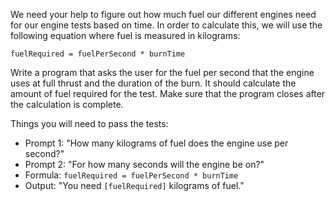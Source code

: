We need your help to figure out how much fuel our different engines need for our engine tests based on time. 
In order to calculate this, we will use the following equation where fuel is measured in kilograms:

`fuelRequired = fuelPerSecond * burnTime`

Write a program that asks the user for the fuel per second that the engine uses at full thrust and the duration of the burn. 
It should calculate the amount of fuel required for the test. 
Make sure that the program closes after the calculation is complete.

Things you will need to pass the tests:

- Prompt 1: "How many kilograms of fuel does the engine use per second?"
- Prompt 2: "For how many seconds will the engine be on?"
- Formula: `fuelRequired = fuelPerSecond * burnTime`
- Output: "You need `[fuelRequired]` kilograms of fuel."
